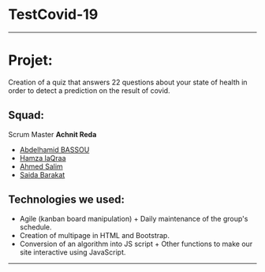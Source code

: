 # TestCovid-19
___

# Projet:

Creation of a quiz that answers 22 questions about your state of health in order to detect a prediction on the result of covid.

## Squad:

Scrum Master **Achnit Reda**
*  [Abdelhamid BASSOU](https://github.com/AbdelhamidBASSOU)
*  [Hamza laQraa](https://github.com/Hamzacos)
*  [Ahmed Salim](https://github.com/AHMEDSALIM01)
*  [Saida Barakat](https://github.com/saidaBRKT)

## Technologies we used:

* Agile (kanban board manipulation) + Daily maintenance of the group's schedule. 
* Creation of multipage in HTML and Bootstrap.
* Conversion of an algorithm into JS script + Other functions to make our site interactive using JavaScript.

___

